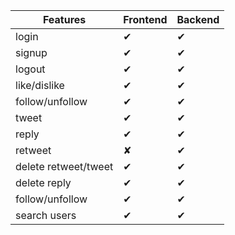 | Features             | Frontend | Backend  |
| -------------------- | -------- | -------- |
| login                | &#x2714; | &#x2714; |
| signup               | &#x2714; | &#x2714; |
| logout               | &#x2714; | &#x2714; |
| like/dislike         | &#x2714; | &#x2714; |
| follow/unfollow      | &#x2714; | &#x2714; |
| tweet                | &#x2714; | &#x2714; |
| reply                | &#x2714; | &#x2714; |
| retweet              | &#x2718; | &#x2714; |
| delete retweet/tweet | &#x2714; | &#x2714; |
| delete reply         | &#x2714; | &#x2714; |
| follow/unfollow      | &#x2714; | &#x2714; |
| search users         | &#x2714; | &#x2714; |
